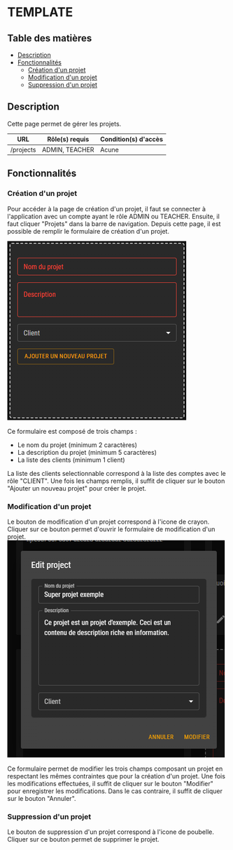 # TEMPLATE

## Table des matières

- [Description](#description)
- [Fonctionnalités](#fonctionnalités)
    - [Création d'un projet](#création-dun-projet)
    - [Modification d'un projet](#modification-dun-projet)
    - [Suppression d'un projet](#suppression-dun-projet)

## Description

Cette page permet de gérer les projets.

| URL       | Rôle(s) requis | Condition(s) d'accès |
|-----------|----------------|----------------------|
| /projects | ADMIN, TEACHER | Acune                |

## Fonctionnalités

### Création d'un projet

Pour accéder à la page de création d'un projet, il faut se connecter à l'application avec un compte ayant le rôle ADMIN ou TEACHER.
Ensuite, il faut cliquer "Projets" dans la barre de navigation. Depuis cette page, il est possible de remplir le formulaire de création d'un projet.

![Formulaire de création de projet](images/newProject.png)

Ce formulaire est composé de trois champs :
- Le nom du projet (minimum 2 caractères)
- La description du projet (minimum 5 caractères)
- La liste des clients (minimum 1 client)

La liste des clients selectionnable correspond à la liste des comptes avec le rôle "CLIENT".
Une fois les champs remplis, il suffit de cliquer sur le bouton "Ajouter un nouveau projet" pour créer le projet.

### Modification d'un projet

Le bouton de modification d'un projet correspond à l'icone de crayon.
Cliquer sur ce bouton permet d'ouvrir le formulaire de modification d'un projet.
![Formulaire de modification de projet](images/updateProject.png)

Ce formulaire permet de modifier les trois champs composant un projet en respectant les mêmes contraintes que pour la création d'un projet.
Une fois les modifications effectuées, il suffit de cliquer sur le bouton "Modifier" pour enregistrer les modifications. Dans le cas contraire, il suffit de cliquer sur le bouton "Annuler".

### Suppression d'un projet

Le bouton de suppression d'un projet correspond à l'icone de poubelle.
Cliquer sur ce bouton permet de supprimer le projet.
